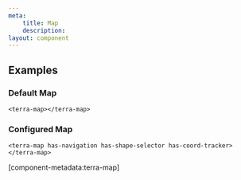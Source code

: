 ```yaml
---
meta:
    title: Map
    description:
layout: component
---
```


## Examples

### Default Map

```html:preview
<terra-map></terra-map>
```

### Configured Map

```html:preview
<terra-map has-navigation has-shape-selector has-coord-tracker></terra-map>
```

[component-metadata:terra-map]
